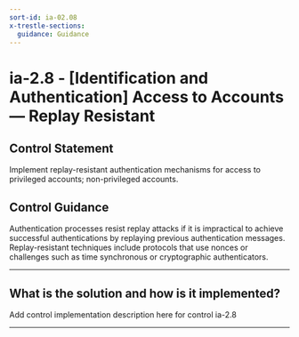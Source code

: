 ```yaml
---
sort-id: ia-02.08
x-trestle-sections:
  guidance: Guidance
---
```


# ia-2.8 - \[Identification and Authentication\] Access to Accounts — Replay Resistant

## Control Statement

Implement replay-resistant authentication mechanisms for access to privileged accounts; non-privileged accounts.

## Control Guidance

Authentication processes resist replay attacks if it is impractical to achieve successful authentications by replaying previous authentication messages. Replay-resistant techniques include protocols that use nonces or challenges such as time synchronous or cryptographic authenticators.

______________________________________________________________________

## What is the solution and how is it implemented?

Add control implementation description here for control ia-2.8

______________________________________________________________________
